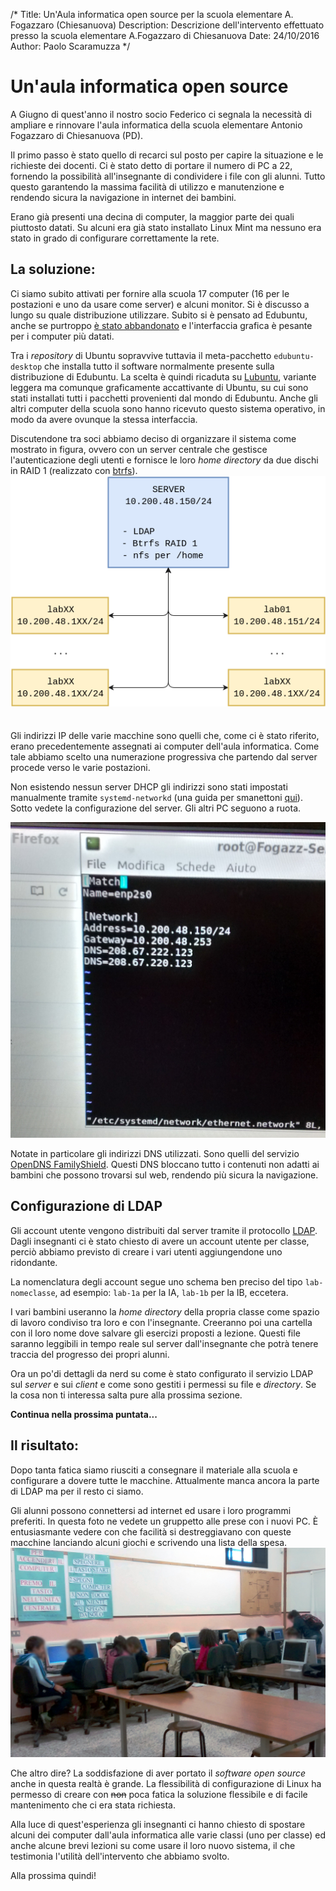 /*
Title: Un'Aula informatica open source per la scuola elementare A. Fogazzaro (Chiesanuova)
Description: Descrizione dell'intervento effettuato presso la scuola elementare A.Fogazzaro di Chiesanuova
Date: 24/10/2016
Author: Paolo Scaramuzza
*/

# Un'aula informatica open source

A Giugno di quest'anno il nostro socio Federico ci segnala la necessità di
ampliare e rinnovare l'aula informatica della scuola elementare Antonio
Fogazzaro di Chiesanuova (PD).

Il primo passo è stato quello di recarci sul posto per capire la situazione e le
richieste dei docenti. Ci è stato detto di portare il numero di PC a 22,
fornendo la possibilità all'insegnante di condividere i file con gli alunni.
Tutto questo garantendo la massima facilità di utilizzo e manutenzione e
rendendo sicura la navigazione in internet dei bambini.

Erano già presenti una decina di computer, la maggior parte dei quali piuttosto
datati. Su alcuni era già stato installato Linux Mint ma nessuno era stato in
grado di configurare correttamente la rete.

## La soluzione:
Ci siamo subito attivati per fornire alla scuola 17 computer (16 per le
postazioni e uno da usare come server) e alcuni monitor. Si è discusso a lungo
su quale distribuzione utilizzare. Subito si è pensato ad Edubuntu, anche se
purtroppo [è stato abbandonato](http://www.gnulinuxfeed.space/edubuntu-16-04-non-si-fara-il-capolinea-e-vicino-549.html)
e l'interfaccia grafica è pesante per i computer più datati.

Tra i *repository* di Ubuntu sopravvive tuttavia il meta-pacchetto
`edubuntu-desktop` che installa tutto il software normalmente presente sulla
distribuzione di Edubuntu. La scelta è quindi ricaduta su
[Lubuntu](http://lubuntu.net/), variante leggera ma comunque graficamente
accattivante di Ubuntu, su cui sono stati installati tutti i pacchetti
provenienti dal mondo di Edubuntu. Anche gli altri computer della scuola sono
hanno ricevuto questo sistema operativo, in modo da avere ovunque la stessa
interfaccia.

Discutendone tra soci abbiamo deciso di organizzare il sistema come mostrato in
figura, ovvero con un server centrale che gestisce l'autenticazione degli utenti
e fornisce le loro *home directory* da due dischi in RAID 1 (realizzato con
[btrfs](https://btrfs.wiki.kernel.org/index.php/Using_Btrfs_with_Multiple_Devices)).
<img style="margin-bottom: 1.5em" src="/content-sample/articles/fogazzaro/network.png" alt="Organizzazione della rete">

Gli indirizzi IP delle varie macchine sono quelli che, come ci è stato riferito,
erano precedentemente assegnati ai computer dell'aula informatica. Come tale
abbiamo scelto una numerazione progressiva che partendo dal server procede verso
le varie postazioni.

Non esistendo nessun server DHCP gli indirizzi sono stati impostati manualmente
tramite `systemd-networkd` (una guida per smanettoni [qui](https://wiki.archlinux.org/index.php/Systemd-networkd)).
Sotto vedete la configurazione del server. Gli altri PC seguono a ruota.

<img class="img-small" src="/content-sample/articles/fogazzaro/interface.jpg" alt="Configurazione dell'interfaccia di rete">

Notate in particolare gli indirizzi DNS utilizzati. Sono quelli del servizio
[OpenDNS FamilyShield](https://blog.opendns.com/2010/06/23/introducing-familyshield-parental-controls/).
Questi DNS bloccano tutto i contenuti non adatti ai bambini che possono trovarsi
sul web, rendendo più sicura la navigazione.

## Configurazione di LDAP
Gli account utente vengono distribuiti dal server tramite il protocollo
[LDAP](https://it.wikipedia.org/wiki/Lightweight_Directory_Access_Protocol).
Dagli insegnanti ci è stato chiesto di avere un account utente per classe,
perciò abbiamo previsto di creare i vari utenti aggiungendone uno ridondante.

La nomenclatura degli account segue uno schema ben preciso del tipo
`lab-nomeclasse`, ad esempio: `lab-1a` per la IA, `lab-1b` per la IB, eccetera.

I vari bambini useranno la *home directory* della propria classe come spazio di
lavoro condiviso tra loro e con l'insegnante. Creeranno poi una cartella con il
loro nome dove salvare gli esercizi proposti a lezione. Questi file saranno
leggibili in tempo reale sul server dall'insegnante che potrà tenere traccia del
progresso dei propri alunni.

Ora un po'di dettagli da nerd su come è stato configurato il servizio LDAP sul 
*server* e sui *client* e come sono gestiti i permessi su file e *directory*.
Se la cosa non ti interessa salta pure alla prossima sezione.

**Continua nella prossima puntata...**

## Il risultato:
Dopo tanta fatica siamo riusciti a consegnare il materiale alla scuola e
configurare a dovere tutte le macchine. Attualmente manca ancora la parte di
LDAP ma per il resto ci siamo. 

Gli alunni possono connettersi ad internet ed usare i loro programmi preferiti.
In questa foto ne vedete un gruppetto alle prese con i nuovi PC. È entusiasmante
vedere con che facilità si destreggiavano con queste macchine lanciando alcuni
giochi e scrivendo una lista della spesa.
<img src="/content-sample/articles/fogazzaro/bimbi.jpg" alt="Bambini felici per la loro nuova aula informatica">

Che altro dire? La soddisfazione di aver portato il *software open source* anche
in questa realtà è grande. La flessibilità di configurazione di Linux ha
permesso di creare con ~~non~~ poca fatica la soluzione flessibile e di facile
mantenimento che ci era stata richiesta.

Alla luce di quest'esperienza gli insegnanti ci hanno chiesto di spostare alcuni
dei computer dall'aula informatica alle varie classi (uno per classe) ed anche
alcune brevi lezioni su come usare il loro nuovo sistema, il che testimonia
l'utilità dell'intervento che abbiamo svolto.

Alla prossima quindi!
